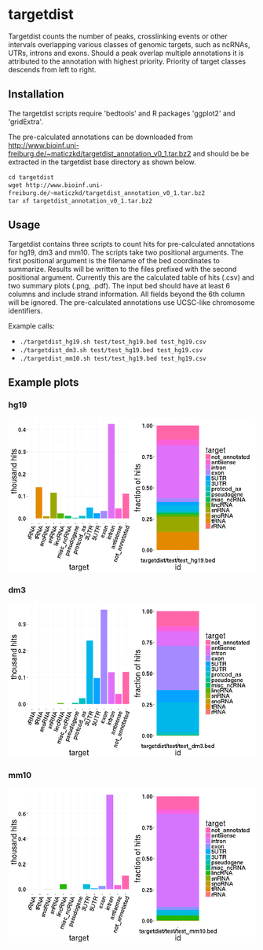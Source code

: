 # targetdist

Targetdist counts the number of peaks, crosslinking events or other intervals overlapping various classes of genomic targets, such as ncRNAs, UTRs, introns and exons. Should a peak overlap multiple annotations it is attributed to the annotation with highest priority. Priority of target classes descends from left to right.

## Installation

The targetdist scripts require 'bedtools' and R packages 'ggplot2' and 'gridExtra'.

The pre-calculated annotations can be downloaded from http://www.bioinf.uni-freiburg.de/~maticzkd/targetdist_annotation_v0_1.tar.bz2 and should be be extracted in the targetdist base directory as shown below.

```
cd targetdist
wget http://www.bioinf.uni-freiburg.de/~maticzkd/targetdist_annotation_v0_1.tar.bz2
tar xf targetdist_annotation_v0_1.tar.bz2
```

## Usage

Targetdist contains three scripts to count hits for pre-calculated annotations for hg19, dm3 and mm10.
The scripts take two positional arguments.
The first positional argument is the filename of the bed coordinates to summarize.
Results will be written to the files prefixed with the second positional argument.
Currently this are the calculated table of hits (.csv) and two summary plots (.png, .pdf).
The input bed should have at least 6 columns and include strand information.
All fields beyond the 6th column will be ignored.
The pre-calculated annotations use UCSC-like chromosome identifiers.

Example calls:

* `./targetdist_hg19.sh test/test_hg19.bed test_hg19.csv`
* `./targetdist_dm3.sh test/test_hg19.bed test_hg19.csv`
* `./targetdist_mm10.sh test/test_hg19.bed test_hg19.csv`

## Example plots

### hg19
![targetdist example hg19](test/example_outputs/test_hg19.png?raw=true "targetdist example hg19")

### dm3
![targetdist example dm3](test/example_outputs/test_dm3.png?raw=true "targetdist example dm3")

### mm10
![targetdist example mm10](test/example_outputs/test_mm10.png?raw=true "targetdist example mm10")
